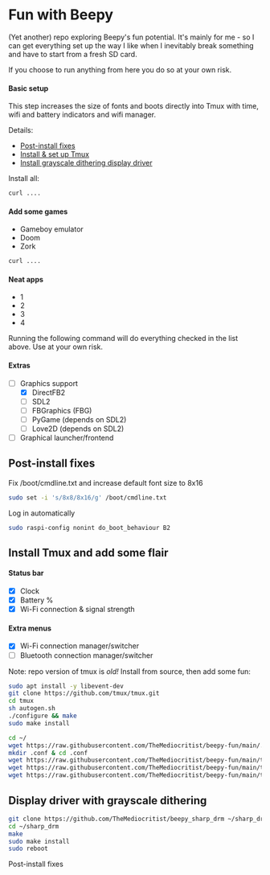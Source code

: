 # Fun with Beepy
(Yet another) repo exploring Beepy's fun potential. It's mainly for me - so I can get everything set up the way I like when I inevitably break something and have to start from a fresh SD card.

If you choose to run anything from here you do so at your own risk. 

#### Basic setup
This step increases the size of fonts and boots directly into Tmux with time, wifi and battery indicators and wifi manager.

Details:
 - [Post-install fixes](#postfix)
 - [Install & set up Tmux](https://github.com/TheMediocritist/beepy-fun/tree/main#-install-tmux-and-add-some-flair)
 - [Install grayscale dithering display driver](#grayscaledither)

Install all:
```bash 
curl ....
```

#### Add some games
 - Gameboy emulator
 - Doom
 - Zork
```bash 
curl ....
```
#### Neat apps
 - 1
 - 2
 - 3
 - 4


Running the following command will do everything checked in the list above. Use at your own risk.


#### Extras
- [ ] Graphics support
  - [x] DirectFB2
  - [ ] SDL2
  - [ ] FBGraphics (FBG)
  - [ ] PyGame (depends on SDL2)
  - [ ] Love2D (depends on SDL2)
- [ ] Graphical launcher/frontend

## <a name="postfix"></a>Post-install fixes
Fix /boot/cmdline.txt and increase default font size to 8x16
```bash
sudo set -i 's/8x8/8x16/g' /boot/cmdline.txt
```
Log in automatically
```bash
sudo raspi-config nonint do_boot_behaviour B2
```

## <a name="tmux"></a> Install Tmux and add some flair
#### Status bar
* [x] Clock
* [x] Battery %
* [x] Wi-Fi connection & signal strength

#### Extra menus
* [x] Wi-Fi connection manager/switcher
* [ ] Bluetooth connection manager/switcher

Note: repo version of tmux is _old!_
Install from source, then add some fun:
```bash
sudo apt install -y libevent-dev
git clone https://github.com/tmux/tmux.git
cd tmux
sh autogen.sh
./configure && make
sudo make install

cd ~/
wget https://raw.githubusercontent.com/TheMediocritist/beepy-fun/main/.tmux.conf
mkdir .conf & cd .conf
wget https://raw.githubusercontent.com/TheMediocritist/beepy-fun/main/tmux_wifi_manager.sh
wget https://raw.githubusercontent.com/TheMediocritist/beepy-fun/main/tmux_wifi_status.sh
wget https://raw.githubusercontent.com/TheMediocritist/beepy-fun/main/tmux_keymap.sh
```

## <a name="grayscaledither"></a> Display driver with grayscale dithering
```bash
git clone https://github.com/TheMediocritist/beepy_sharp_drm ~/sharp_drm
cd ~/sharp_drm
make
sudo make install
sudo reboot
```

Post-install fixes


